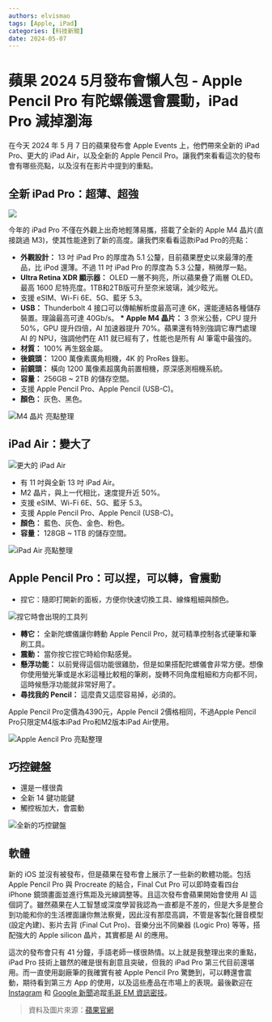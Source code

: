```yaml
---
authors: elvismao
tags: [Apple, iPad]
categories: [科技新聞]
date: 2024-05-07
---
```


# 蘋果 2024 5月發布會懶人包 - Apple Pencil Pro 有陀螺儀還會震動，iPad Pro 減掉瀏海

在今天 2024 年 5 月 7 日的蘋果發布會 Apple Events 上，他們帶來全新的 iPad Pro、更大的 iPad Air，以及全新的 Apple Pencil Pro。讓我們來看看這次的發布會有哪些亮點，以及沒有在影片中提到的重點。



## 全新 iPad Pro：超薄、超強

![](look-pro.webp)

今年的 iPad Pro 不僅在外觀上出奇地輕薄易攜，搭載了全新的 Apple M4 晶片(直接跳過 M3)，使其性能達到了新的高度。讓我們來看看這款iPad Pro的亮點：

- **外觀設計：** 13 吋 iPad Pro 的厚度為 5.1 公釐，目前蘋果歷史以來最薄的產品，比 iPod 還薄。不過 11 吋 iPad Pro 的厚度為 5.3 公釐，稍微厚一點。
- **Ultra Retina XDR 顯示器：** OLED 一層不夠亮，所以蘋果疊了兩層 OLED。最高 1600 尼特亮度。1TB和2TB版可升至奈米玻璃，減少眩光。
- 支援 eSIM、Wi-Fi 6E、5G、藍牙 5.3。
- **USB：** Thunderbolt 4 接口可以傳輸解析度最高可達 6K，還能連結各種儲存裝置。理論最高可達 40Gb/s。
  **\* Apple M4 晶片：** 3 奈米公藝，CPU 提升 50%，GPU 提升四倍，AI 加速器提升 70%。蘋果還有特別強調它專門處理 AI 的 NPU，強調他們在 A11 就已經有了，性能也是所有 AI 筆電中最強的。
- **材質：** 100% 再生鋁金屬。
- **後鏡頭：** 1200 萬像素廣角相機，4K 的 ProRes 錄影。
- **前鏡頭：** 橫向 1200 萬像素超廣角前置相機，原深感測相機系統。
- **容量：** 256GB ~ 2TB 的儲存空間。
- 支援 Apple Pencil Pro、Apple Pencil (USB-C)。
- **顏色：** 灰色、黑色。

![M4 晶片 亮點整理](m4.webp)

## iPad Air：變大了

![更大的 iPad Air](big-air.webp)

- 有 11 吋與全新 13 吋 iPad Air。
- M2 晶片，與上一代相比，速度提升近 50%。
- 支援 eSIM、Wi-Fi 6E、5G、藍牙 5.3。
- 支援 Apple Pencil Pro、Apple Pencil (USB-C)。
- **顏色：** 藍色、灰色、金色、粉色。
- **容量：** 128GB ~ 1TB 的儲存空間。

![iPad Air 亮點整理](air.webp)

## Apple Pencil Pro：可以捏，可以轉，會震動

- 捏它：隨即打開新的面板，方便你快速切換工具、線條粗細與顏色。

![捏它時會出現的工具列](pencil-menu.webp)

- **轉它：** 全新陀螺儀讓你轉動 Apple Pencil Pro，就可精準控制各式硬筆和筆刷工具。
- **震動：** 當你按它捏它時給你點感覺。
- **懸浮功能：** 以前覺得這個功能很雞肋，但是如果搭配陀螺儀會非常方便。想像你使用螢光筆或是水彩這種比較粗的筆刷，旋轉不同角度粗細和方向都不同，這時候懸浮功能就非常好用了。
- **尋找我的 Pencil：** 這麼貴又這麼容易掉，必須的。

Apple Pencil Pro定價為4390元，Apple Pencil 2價格相同，不過Apple Pencil Pro只限定M4版本iPad Pro和M2版本iPad Air使用。

![Apple Aencil Pro 亮點整理](pencil.webp)

## 巧控鍵盤

- 還是一樣很貴
- 全新 14 鍵功能鍵
- 觸控板加大，會震動

![全新的巧控鍵盤](magic_keyboard.webp)

## 軟體

新的 iOS 並沒有被發布，但是蘋果在發布會上展示了一些新的軟體功能。包括 Apple Pencil Pro 與 Procreate 的結合，Final Cut Pro 可以即時查看四台 iPhone 鏡頭畫面並進行焦距及光線調整等。且這次發布會蘋果開始會使用 AI 這個詞了。雖然蘋果在人工智慧或深度學習我認為一直都是不差的，但是大多是整合到功能和你的生活裡面讓你無法察覺，因此沒有那麼高調，不管是客製化聲音模型 (設定內建)、影片去背 (Final Cut Pro)、音樂分出不同樂器 (Logic Pro) 等等，搭配強大的 Apple silicon 晶片，其實都是 AI 的應用。

這次的發布會只有 41 分鐘，手語老師一樣很熱情。以上就是我整理出來的重點，iPad Pro 技術上雖然的確是很有創意且突破，但我的 iPad Pro 第三代目前還堪用。而一直使用副廠筆的我確實有被 Apple Pencil Pro 驚艷到，可以轉還會震動，期待看到第三方 App 的使用，以及這些產品在市場上的表現。最後歡迎在 [Instagram](https://www.instagram.com/emtech.cc) 和 [Google 新聞](https://news.google.com/publications/CAAqBwgKMKXLvgswsubVAw?ceid=TW:zh-Hant&oc=3)追蹤[毛哥 EM 資訊密技](https://emtech.cc/)。

> 資料及圖片來源：[蘋果官網](https://www.apple.com/tw/)
